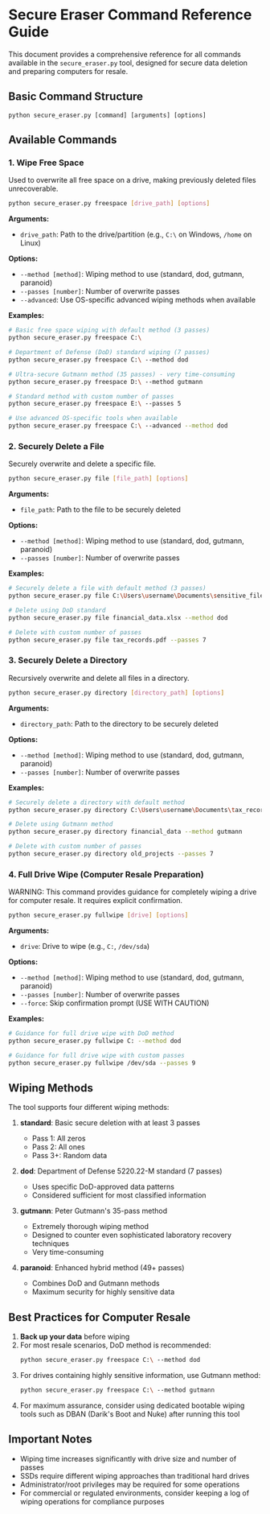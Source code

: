 # Secure Eraser Command Reference Guide

This document provides a comprehensive reference for all commands available in the `secure_eraser.py` tool, designed for secure data deletion and preparing computers for resale.

## Basic Command Structure

```
python secure_eraser.py [command] [arguments] [options]
```

## Available Commands

### 1. Wipe Free Space

Used to overwrite all free space on a drive, making previously deleted files unrecoverable.

```bash
python secure_eraser.py freespace [drive_path] [options]
```

**Arguments:**
- `drive_path`: Path to the drive/partition (e.g., `C:\` on Windows, `/home` on Linux)

**Options:**
- `--method [method]`: Wiping method to use (standard, dod, gutmann, paranoid)
- `--passes [number]`: Number of overwrite passes
- `--advanced`: Use OS-specific advanced wiping methods when available

**Examples:**
```bash
# Basic free space wiping with default method (3 passes)
python secure_eraser.py freespace C:\

# Department of Defense (DoD) standard wiping (7 passes)
python secure_eraser.py freespace C:\ --method dod

# Ultra-secure Gutmann method (35 passes) - very time-consuming
python secure_eraser.py freespace D:\ --method gutmann

# Standard method with custom number of passes
python secure_eraser.py freespace E:\ --passes 5

# Use advanced OS-specific tools when available
python secure_eraser.py freespace C:\ --advanced --method dod
```

### 2. Securely Delete a File

Securely overwrite and delete a specific file.

```bash
python secure_eraser.py file [file_path] [options]
```

**Arguments:**
- `file_path`: Path to the file to be securely deleted

**Options:**
- `--method [method]`: Wiping method to use (standard, dod, gutmann, paranoid)
- `--passes [number]`: Number of overwrite passes

**Examples:**
```bash
# Securely delete a file with default method (3 passes)
python secure_eraser.py file C:\Users\username\Documents\sensitive_file.pdf

# Delete using DoD standard
python secure_eraser.py file financial_data.xlsx --method dod

# Delete with custom number of passes
python secure_eraser.py file tax_records.pdf --passes 7
```

### 3. Securely Delete a Directory

Recursively overwrite and delete all files in a directory.

```bash
python secure_eraser.py directory [directory_path] [options]
```

**Arguments:**
- `directory_path`: Path to the directory to be securely deleted

**Options:**
- `--method [method]`: Wiping method to use (standard, dod, gutmann, paranoid)
- `--passes [number]`: Number of overwrite passes

**Examples:**
```bash
# Securely delete a directory with default method
python secure_eraser.py directory C:\Users\username\Documents\tax_records

# Delete using Gutmann method
python secure_eraser.py directory financial_data --method gutmann

# Delete with custom number of passes
python secure_eraser.py directory old_projects --passes 7
```

### 4. Full Drive Wipe (Computer Resale Preparation)

WARNING: This command provides guidance for completely wiping a drive for computer resale. It requires explicit confirmation.

```bash
python secure_eraser.py fullwipe [drive] [options]
```

**Arguments:**
- `drive`: Drive to wipe (e.g., `C:`, `/dev/sda`)

**Options:**
- `--method [method]`: Wiping method to use (standard, dod, gutmann, paranoid)
- `--passes [number]`: Number of overwrite passes
- `--force`: Skip confirmation prompt (USE WITH CAUTION)

**Examples:**
```bash
# Guidance for full drive wipe with DoD method
python secure_eraser.py fullwipe C: --method dod

# Guidance for full drive wipe with custom passes
python secure_eraser.py fullwipe /dev/sda --passes 9
```

## Wiping Methods

The tool supports four different wiping methods:

1. **standard**: Basic secure deletion with at least 3 passes
   - Pass 1: All zeros
   - Pass 2: All ones
   - Pass 3+: Random data

2. **dod**: Department of Defense 5220.22-M standard (7 passes)
   - Uses specific DoD-approved data patterns
   - Considered sufficient for most classified information

3. **gutmann**: Peter Gutmann's 35-pass method
   - Extremely thorough wiping method
   - Designed to counter even sophisticated laboratory recovery techniques
   - Very time-consuming

4. **paranoid**: Enhanced hybrid method (49+ passes)
   - Combines DoD and Gutmann methods
   - Maximum security for highly sensitive data

## Best Practices for Computer Resale

1. **Back up your data** before wiping
2. For most resale scenarios, DoD method is recommended:
   ```bash
   python secure_eraser.py freespace C:\ --method dod
   ```
3. For drives containing highly sensitive information, use Gutmann method:
   ```bash
   python secure_eraser.py freespace C:\ --method gutmann
   ```
4. For maximum assurance, consider using dedicated bootable wiping tools such as DBAN (Darik's Boot and Nuke) after running this tool

## Important Notes

- Wiping time increases significantly with drive size and number of passes
- SSDs require different wiping approaches than traditional hard drives
- Administrator/root privileges may be required for some operations
- For commercial or regulated environments, consider keeping a log of wiping operations for compliance purposes
